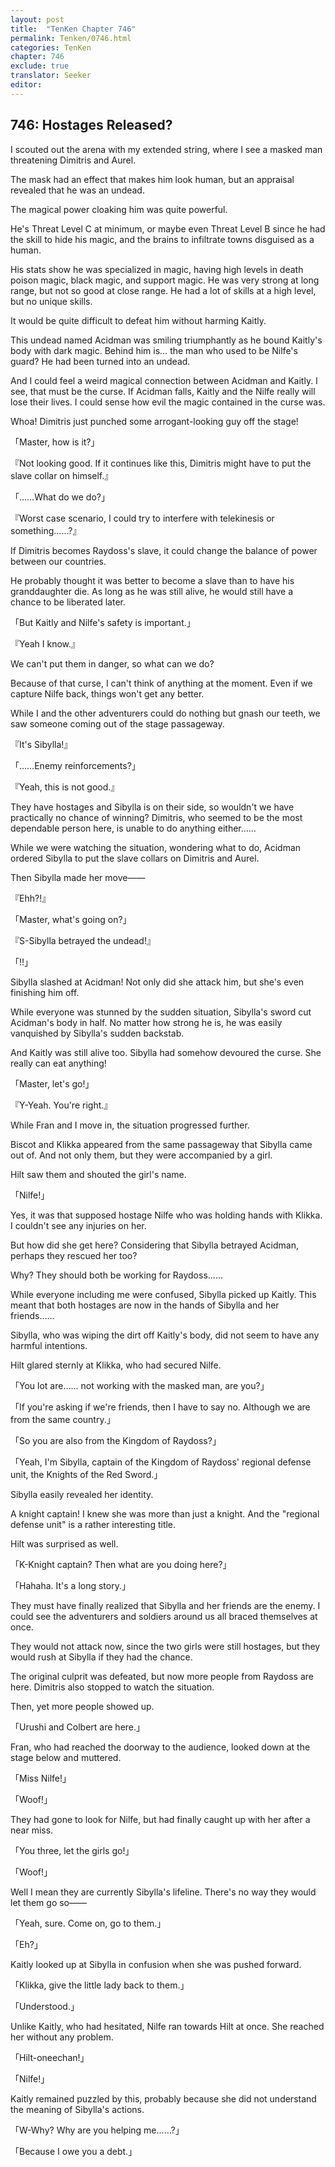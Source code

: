 ```yaml
---
layout: post
title:  "TenKen Chapter 746"
permalink: Tenken/0746.html
categories: TenKen
chapter: 746
exclude: true
translator: Seeker
editor: 
---
```

<h2 id="ch746">746: Hostages Released?</h2>

<p>I scouted out the arena with my extended string, where I see a masked man threatening Dimitris and Aurel.</p>

<p>The mask had an effect that makes him look human, but an appraisal revealed that he was an undead.</p>

<p>The magical power cloaking him was quite powerful.</p>

<p>He's Threat Level C at minimum, or maybe even Threat Level B since he had the skill to hide his magic, and the brains to infiltrate towns disguised as a human.</p>

<p>His stats show he was specialized in magic, having high levels in death poison magic, black magic, and support magic. He was very strong at long range, but not so good at close range. He had a lot of skills at a high level, but no unique skills.</p>

<p>It would be quite difficult to defeat him without harming Kaitly.</p>

<p>This undead named Acidman was smiling triumphantly as he bound Kaitly's body with dark magic. Behind him is… the man who used to be Nilfe's guard? He had been turned into an undead.</p>

<p>And I could feel a weird magical connection between Acidman and Kaitly. I see, that must be the curse. If Acidman falls, Kaitly and the Nilfe really will lose their lives. I could sense how evil the magic contained in the curse was.</p>

<p>Whoa! Dimitris just punched some arrogant-looking guy off the stage!</p>

<p>「Master, how is it?」</p>
<p>『Not looking good. If it continues like this, Dimitris might have to put the slave collar on himself.』</p>
<p>「……What do we do?」</p>
<p>『Worst case scenario, I could try to interfere with telekinesis or something……?』</p>

<p>If Dimitris becomes Raydoss's slave, it could change the balance of power between our countries.</p>

<p>He probably thought it was better to become a slave than to have his granddaughter die. As long as he was still alive, he would still have a chance to be liberated later.</p>

<p>「But Kaitly and Nilfe's safety is important.」</p>
<p>『Yeah I know.』</p>

<p>We can't put them in danger, so what can we do?</p>

<p>Because of that curse, I can't think of anything at the moment. Even if we capture Nilfe back, things won't get any better.</p>

<p>While I and the other adventurers could do nothing but gnash our teeth, we saw someone coming out of the stage passageway.</p>

<p>『It's Sibylla!』</p>
<p>「……Enemy reinforcements?」</p>
<p>『Yeah, this is not good.』</p>

<p>They have hostages and Sibylla is on their side, so wouldn't we have practically no chance of winning? Dimitris, who seemed to be the most dependable person here, is unable to do anything either……</p>

<p>While we were watching the situation, wondering what to do, Acidman ordered Sibylla to put the slave collars on Dimitris and Aurel.</p>

<p>Then Sibylla made her move――</p>

<p>『Ehh?!』</p>
<p>「Master, what's going on?」</p>
<p>『S-Sibylla betrayed the undead!』</p>
<p>「!!」</p>

<p>Sibylla slashed at Acidman! Not only did she attack him, but she's even finishing him off.</p>

<p>While everyone was stunned by the sudden situation, Sibylla's sword cut Acidman's body in half. No matter how strong he is, he was easily vanquished by Sibylla's sudden backstab.</p>

<p>And Kaitly was still alive too. Sibylla had somehow devoured the curse. She really can eat anything!</p>

<p>「Master, let's go!」</p>
<p>『Y-Yeah. You're right.』</p>

<p>While Fran and I move in, the situation progressed further.</p>

<p>Biscot and Klikka appeared from the same passageway that Sibylla came out of. And not only them, but they were accompanied by a girl.</p>

<p>Hilt saw them and shouted the girl's name.</p>

<p>「Nilfe!」</p>

<p>Yes, it was that supposed hostage Nilfe who was holding hands with Klikka. I couldn't see any injuries on her.</p>

<p>But how did she get here? Considering that Sibylla betrayed Acidman, perhaps they rescued her too?</p>

<p>Why? They should both be working for Raydoss……</p>

<p>While everyone including me were confused, Sibylla picked up Kaitly. This meant that both hostages are now in the hands of Sibylla and her friends……</p>

<p>Sibylla, who was wiping the dirt off Kaitly's body, did not seem to have any harmful intentions.</p>

<p>Hilt glared sternly at Klikka, who had secured Nilfe.</p>

<p>「You lot are…… not working with the masked man, are you?」</p>
<p>「If you're asking if we're friends, then I have to say no. Although we are from the same country.」</p>
<p>「So you are also from the Kingdom of Raydoss?」</p>
<p>「Yeah, I'm Sibylla, captain of the Kingdom of Raydoss' regional defense unit, the Knights of the Red Sword.」</p>

<p>Sibylla easily revealed her identity.</p>

<p>A knight captain! I knew she was more than just a knight. And the "regional defense unit" is a rather interesting title.</p>

<p>Hilt was surprised as well.</p>

<p>「K-Knight captain? Then what are you doing here?」</p>
<p>「Hahaha. It's a long story.」</p>

<p>They must have finally realized that Sibylla and her friends are the enemy. I could see the adventurers and soldiers around us all braced themselves at once.</p>

<p>They would not attack now, since the two girls were still hostages, but they would rush at Sibylla if they had the chance.</p>

<p>The original culprit was defeated, but now more people from Raydoss are here. Dimitris also stopped to watch the situation.</p>

<p>Then, yet more people showed up.</p>

<p>「Urushi and Colbert are here.」</p>

<p>Fran, who had reached the doorway to the audience, looked down at the stage below and muttered.</p>

<p>「Miss Nilfe!」</p>
<p>「Woof!」</p>

<p>They had gone to look for Nilfe, but had finally caught up with her after a near miss.</p>

<p>「You three, let the girls go!」</p>
<p>「Woof!」</p>

<p>Well I mean they are currently Sibylla's lifeline. There's no way they would let them go so――</p>

<p>「Yeah, sure. Come on, go to them.」</p>
<p>「Eh?」</p>

<p>Kaitly looked up at Sibylla in confusion when she was pushed forward.</p>

<p>「Klikka, give the little lady back to them.」</p>
<p>「Understood.」</p>

<p>Unlike Kaitly, who had hesitated, Nilfe ran towards Hilt at once. She reached her without any problem.</p>

<p>「Hilt-oneechan!」</p>
<p>「Nilfe!」</p>

<p>Kaitly remained puzzled by this, probably because she did not understand the meaning of Sibylla's actions.</p>

<p>「W-Why? Why are you helping me……?」</p>
<p>「Because I owe you a debt.」</p>








